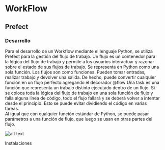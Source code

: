 # WorkFlow
## Prefect
### Desarrollo

Para el desarrollo de un Workflow mediante el lenguaje Python, se utiliza Prefect para la gestión del flujo de trabajo. 
Un flujo es un contenedor para la lógica del flujo de trabajo y permite a los usuarios interactuar y razonar sobre el estado de sus flujos de trabajo. Se representa en Python como una sola función.
Los flujos son como funciones. Pueden tomar entradas, realizar trabajo y devolver una salida. De hecho, puede convertir cualquier función en un flujo perfecto agregando el decorador @flow
Una task es una función que representa un trabajo distinto ejecutado dentro de un flujo. 
Si se coloca toda la lógica del flujo de trabajo en una sola función de flujo y falla alguna línea de código, todo el flujo fallará y se deberá volver a intentar desde el principio. Esto se puede evitar dividiendo el código en varias tareas.  
Al igual que con cualquier función estándar de Python, se puede pasar parámetros a una función de flujo, que luego se usan en otras partes del flujo. 


![alt text](https://github.com/TheoBM5/ComputacionTolerante/tree/main/Workflow/Recursos/image1.jpg?raw=true)

Instalaciones 
